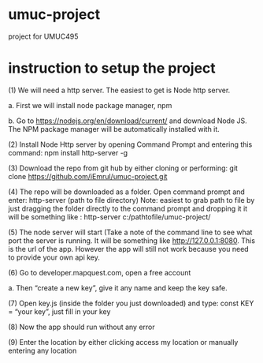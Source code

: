 # umuc-project
project for UMUC495

# instruction to setup the project
(1)	We will need a http server. The easiest to get is Node http server.

  a.	First we will install node package manager, npm
  
  b.	Go to https://nodejs.org/en/download/current/ and download Node JS. The NPM package manager will be automatically installed with it.
  
(2)	Install Node Http server by opening Command Prompt and entering this command: 
npm install http-server -g

(3)	Download the repo from git hub by either cloning or performing: git clone https://github.com/iEmrul/umuc-project.git

(4)	The repo will be downloaded as a folder. Open command prompt and enter:
http-server (path to file directory)
Note: easiest to grab path to file by just dragging the folder directly to the command prompt and dropping it
it will be something like :  http-server c:/pathtofile/umuc-project/

(5)	The node server will start (Take a note of the command line to see what port the server is running. It will be something like http://127.0.0.1:8080. This is the url of the app. However the app will still not work because you need to provide your own api key.

(6)	Go to developer.mapquest.com, open a free account 

  a.	Then “create a new key”, give it any name and keep the key safe.
  
(7)	Open key.js (inside the folder you just downloaded) and type: const KEY = “your key”, just fill in  your key

(8)	Now the app should run without any error

(9) Enter the location by either clicking access my location or manually entering any location
